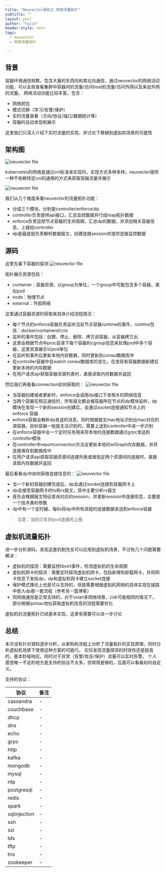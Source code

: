 ```yaml
---
title: "Neuvector源码之 网络流量拓扑"
subtitle: ""
layout: post
author: "hujin"
header-style: text
tags:
  - neuvector
  - 网络流量拓扑

---
```


## 背景

容器环境通信频繁，包含大量的东西向和南北向通信，通过neuvector的网络活动功能，可以全局查看集群中容器间的流量/访问host的流量/访问外网以及来自外网的流量。
网络活动功能比较丰富，包含：
- 网络抓包
- 模式切换（学习/告警/保护）
- 实时流量查看（方向/协议/端口/数据统计等）
- 容器的自动发现和展示

这里我们只深入介绍下实时流量的实现，并讨论下移植到虚拟机场景的可能性

## 架构图

![neuvector file](/blog/img/neuvector_flow.png)

kubernetes的网络是通过cni标准来实现的，实现方式多种多样。neuvector提供一种不依赖特定cni的通用的方式来获取容器流量并展示

![neuvector file](/blog/img/neuvector_flow1.png)

我们从几个维度来看neuvector的流量拓扑功能：

- 分成三个模块，分别是controller/enforce/dp
- controller负责提供api接口，汇总监控数据并行成map拓扑数据
- enforce负责监控节点容器的生命周期，汇总dp的数据，并添加相关容器信息，上报给controller
- dp是最底层负责解析数据报文，创建连接session并提供连接监控数据 


## 源码
这里先看下容器的探测
![neuvector file](/blog/img/neuvector_flow2.png)

拓扑展示资源包括：
- container：容器资源，以group为单位，一个group中可能包含多个容器，类似pod
- node：物理节点
- external：外部网络


这里通过容器资源的获取来具体介绍流程情况：
- 每个节点的enforce容器负责监听当前节点容器runtime的事件，runtime包括：docker/containerd/crio
- 监听的事件包括：创建、停止、删除、拷贝进容器、从容器拷贝出
- 这里会根据节点中proc目录下每个容器的cgroup信息来处理pod中多个容器，这里资源展示以pod单位
- 在监听到事件后更新本地内存数据，同时更新到consul数据库中
- 在controller容器中会watch consul数据库的变化，在发现有容器数据新建后更新本地的内存数据
- 在用户请求api获取容器资源列表时，直接读取内存数据并返回

然后我们再看看connection如何获取的：
![neuvector file](/blog/img/neuvector_flow3.png)

- 当容器创建或者更新时，enforce会调用dp接口下发相关的网络信息
- 当两个容器在相互通信时，所有报文都会被容器所在节点的dp模块监听，dp模块在发现一个新的session创建后，会通过socket连接通知节点上的enforce 容器
- enforce容器会解析dp发送的消息，同时根据报文mac地址识别出mac对应的源容器，目标容器一般是无法识别的，需要上送到controller中进一步识别
- 在enforce容器中会一个定时任务用来将本地的连接数据通过grpc发送到controller模块
- 在controller中reportconnection方法会更新本地的wlGraph内存数据，并将连接保存到数据库中
- 在用户请求api获取容器资源间连接列表或者指定两个资源间的连接时，直接读取内存数据并返回


最后看看dp中如何获取连接信息的：
![neuvector file](/blog/img/neuvector_flow4.png)

- 当一个新的容器创建完成后，dp会通过socket连接到容器网卡上
- dp会接受容器网卡的tx和rx报文，其中主要分析rx报文
- 首先会根据报文特征查询对应的session，并更新session中连接信息，主要是一个技术类的参数
- dp中有一个定时器，每6s将dp中所有进程的连接数据发送到enforce容器
> 注意：当前只支持ipv4连接的上报


## 虚拟机流量拓扑
进一步分析源码，发现这套机制完全可以应用到虚拟机场景，不过有几个问题需要解决：
- 虚拟机的探测：需要监控libvirt事件，检测虚拟机的生命周期
- 虚拟机网卡的探测：需要定时探测虚拟机网卡，包括新增和卸载网卡，并将网卡信息下发给dp，dp和虚拟机网卡建立socket连接
- 保护模式理论上也是可以支持的，但是需要根据虚拟机网络的具体实现在链路中嵌入dp那一套流程（参考另一篇博客）
- 同网络通信是正常支持的，对于vxlan多网络场景，cidr可能相同的情况下，部分根据ip/mac地址获取虚拟机信息的流程需要优化

虚拟机的流量拓扑已经基本实现，这里有需要可以进一步讨论

## 总结
本次没有针对源码逐步分析，从架构和流程上分析了流量拓扑的实现原理，同时分析虚拟机场景下使用这种方案的可能行。
实际发现流量探测的时效性还是挺高的，基本秒级响应，同时对于异常（告警/攻击/保护）流量可以实时告警。
个人感觉唯一不足的地方是支持的协议不太多，但常用是够的，后面可以看看如何自定义。

支持的协议：

协议|备注
---|---
cassandra|-
couchbase|-
dhcp|-
dns|-
echo|-
grpc|-
http|-
kafka|-
mongodb|-
mysql|-
ntp|-
postgresql|-
redis|-
spark|-
sqlinjection|-
ssh|-
ssl|-
tds|-
tftp|-
tns|-
zookeeper|-
